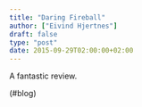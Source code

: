 ```yaml
---
title: "Daring Fireball"
author: ["Eivind Hjertnes"]
draft: false
type: "post"
date: 2015-09-29T02:00:00+02:00
---
```


A fantastic review.

(#blog)
